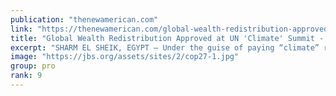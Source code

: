 ```yaml
---
publication: "thenewamerican.com"
link: "https://thenewamerican.com/global-wealth-redistribution-approved-at-un-climate-summit/"
title: "Global Wealth Redistribution Approved at UN 'Climate' Summit - The New American"
excerpt: "SHARM EL SHEIK, EGYPT — Under the guise of paying “climate” reparations, governments of wealthier nations attending the UN climate-change summit agreed to seize potentially unlimited amounts of their "
image: "https://jbs.org/assets/sites/2/cop27-1.jpg"
group: pro
rank: 9
---
```

